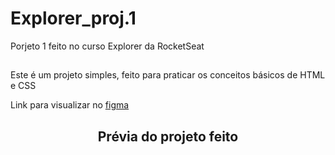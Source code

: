# Explorer_proj.1 </br> 
Porjeto 1 feito no curso Explorer da RocketSeat
##

Este é um projeto simples, feito para praticar os conceitos básicos de HTML e CSS

Link para visualizar no <a href="https://www.figma.com/file/fAvYZz4dPV5MfhL77XkqkD/Explorer---Projeto-01?node-id=0%3A1">figma</a>

<div align="center">
  <h2 >Prévia do projeto feito</h2>

  <img src="https://user-images.githubusercontent.com/91683433/194436519-95f8802c-973c-469f-8ca2-371ff7d7cc1a.png" alt="">
</div>
